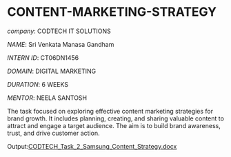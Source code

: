 # CONTENT-MARKETING-STRATEGY

*company*: CODTECH IT SOLUTIONS

*NAME*: Sri Venkata Manasa Gandham

*INTERN ID*: CT06DN1456

*DOMAIN*: DIGITAL MARKETING 

*DURATION*: 6 WEEKS 

*MENTOR*: NEELA SANTOSH

The task focused on exploring effective content marketing strategies for brand growth. It includes planning, creating, and sharing valuable content to attract and engage a target audience. The aim is to build brand awareness, trust, and drive customer action.


Output:[CODTECH_Task_2_Samsung_Content_Strategy.docx](https://github.com/user-attachments/files/20943366/CODTECH_Task_2_Samsung_Content_Strategy.docx)
